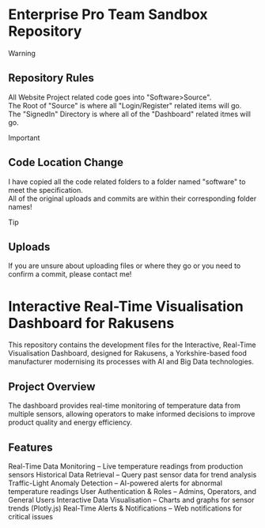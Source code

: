 # Enterprise Pro Team Sandbox Repository

> [!WARNING]
> ## Repository Rules
> All Website Project related code goes into "Software>Source".<br>
> The Root of "Source" is where all "Login/Register" related items will go.<br>
> The "SignedIn" Directory is where all of the "Dashboard" related itmes will go.<br>

> [!IMPORTANT]
> ## Code Location Change
> I have copied all the code related folders to a folder named "software" to meet the specification.<br>
> All of the original uploads and commits are within their corresponding folder names!

> [!TIP]
> ## Uploads
> If you are unsure about uploading files or where they go or you need to confirm a commit, please contact me!

# Interactive Real-Time Visualisation Dashboard for Rakusens

This repository contains the development files for the Interactive, Real-Time Visualisation Dashboard, designed for Rakusens, a Yorkshire-based food manufacturer modernising its processes with AI and Big Data technologies.

## Project Overview
The dashboard provides real-time monitoring of temperature data from multiple sensors, allowing operators to make informed decisions to improve product quality and energy efficiency.

## Features
Real-Time Data Monitoring – Live temperature readings from production sensors
Historical Data Retrieval – Query past sensor data for trend analysis
Traffic-Light Anomaly Detection – AI-powered alerts for abnormal temperature readings
User Authentication & Roles – Admins, Operators, and General Users
Interactive Data Visualisation – Charts and graphs for sensor trends (Plotly.js)
Real-Time Alerts & Notifications – Web notifications for critical issues
